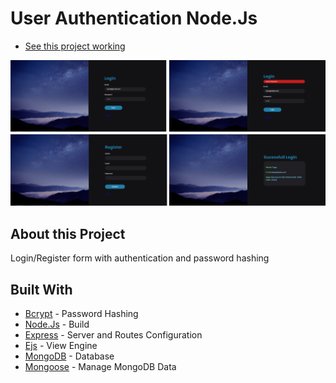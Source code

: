 # User Authentication Node.Js
- [See this project working](https://tiagopires-user-authentication.herokuapp.com/)

![](public/images/git-image.png)

## About this Project

Login/Register form with authentication and password hashing

## Built With

 - [Bcrypt](https://www.npmjs.com/package/bcrypt) - Password Hashing
 - [Node.Js](https://nodejs.org/en/) - Build
 - [Express](https://expressjs.com/) - Server and Routes Configuration
 - [Ejs](https://ejs.co/) - View Engine
 - [MongoDB](https://www.mongodb.com/) - Database
 - [Mongoose](https://mongoosejs.com/) - Manage MongoDB Data
